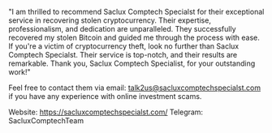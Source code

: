 "I am thrilled to recommend Saclux Comptech Specialst for their exceptional service in recovering stolen cryptocurrency. Their expertise, professionalism, and dedication are unparalleled. They successfully recovered my stolen Bitcoin and guided me through the process with ease. If you're a victim of cryptocurrency theft, look no further than Saclux Comptech Specialst. Their service is top-notch, and their results are remarkable. Thank you, Saclux Comptech Specialist, for your outstanding work!"

Feel free to contact them via email: talk2us@sacluxcomptechspecialst.com if you have any experience with online investment scams.

Website: https://sacluxcomptechspecialst.com/
Telegram: SacluxComptechTeam
